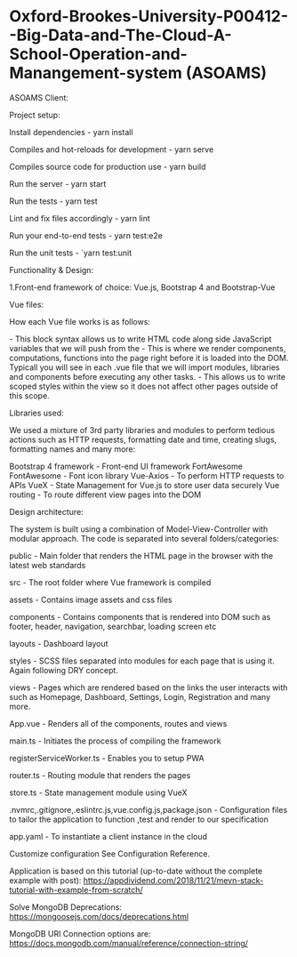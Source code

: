 # Oxford-Brookes-University-P00412--Big-Data-and-The-Cloud-A-School-Operation-and-Manangement-system (ASOAMS)

ASOAMS Client:                                     

Project setup:

Install dependencies - yarn install

Compiles and hot-reloads for development - yarn serve

Compiles source code for production use - yarn build

Run the server - yarn start

Run the tests - yarn test

Lint and fix files accordingly - yarn lint

Run your end-to-end tests - yarn test:e2e

Run the unit tests - `yarn test:unit

Functionality & Design: 

1.Front-end framework of choice: Vue.js, Bootstrap 4 and Bootstrap-Vue

Vue files: 

How each Vue file works is as follows:


<template></template> - This block syntax allows us to write HTML code along side JavaScript variables that we will push from the <script> block.

<script></script> - This is where we render components, computations, functions into the page right before it is loaded into the DOM. Typicall you will see in each .vue file that we will import modules, libraries and components before executing any other tasks.

<style></style> - This allows us to write scoped styles within the view so it does not affect other pages outside of this scope.


Libraries used: 

We used a mixture of 3rd party libraries and modules to perform tedious actions such as HTTP requests, formatting date and time, creating slugs, formatting names and many more:

Bootstrap 4 framework - Front-end UI framework
FortAwesome FontAwesome - Font icon library
Vue-Axios - To perform HTTP requests to APIs
VueX - State Management for Vue.js to store user data securely
Vue routing - To route different view pages into the DOM


Design architecture: 

The system is built using a combination of Model-View-Controller with modular approach. The code is separated into several folders/categories:


public - Main folder that renders the HTML page in the browser with the latest web standards

src - The root folder where Vue framework is compiled



assets - Contains image assets and css files

components - Contains components that is rendered into DOM such as footer, header, navigation, searchbar, loading screen etc

layouts - Dashboard layout

styles - SCSS files separated into modules for each page that is using it. Again following DRY concept.

views - Pages which are rendered based on the links the user interacts with such as Homepage, Dashboard, Settings, Login, Registration and many more.

App.vue - Renders all of the components, routes and views

main.ts - Initiates the process of compiling the framework

registerServiceWorker.ts - Enables you to setup PWA

router.ts - Routing module that renders the pages

store.ts - State management module using VueX



.nvmrc,.gitignore,.eslintrc.js,vue.config.js,package.json - Configuration files to tailor the application to function ,test and render to our specification

app.yaml - To instantiate a client instance in the cloud


Customize configuration
See Configuration Reference.

Application is based on this tutorial (up-to-date without the complete example with post):
https://appdividend.com/2018/11/21/mevn-stack-tutorial-with-example-from-scratch/

Solve MongoDB Deprecations:
https://mongoosejs.com/docs/deprecations.html

MongoDB URI Connection options are:
https://docs.mongodb.com/manual/reference/connection-string/
